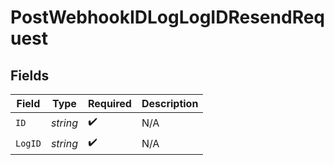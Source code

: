# PostWebhookIDLogLogIDResendRequest


## Fields

| Field              | Type               | Required           | Description        |
| ------------------ | ------------------ | ------------------ | ------------------ |
| `ID`               | *string*           | :heavy_check_mark: | N/A                |
| `LogID`            | *string*           | :heavy_check_mark: | N/A                |